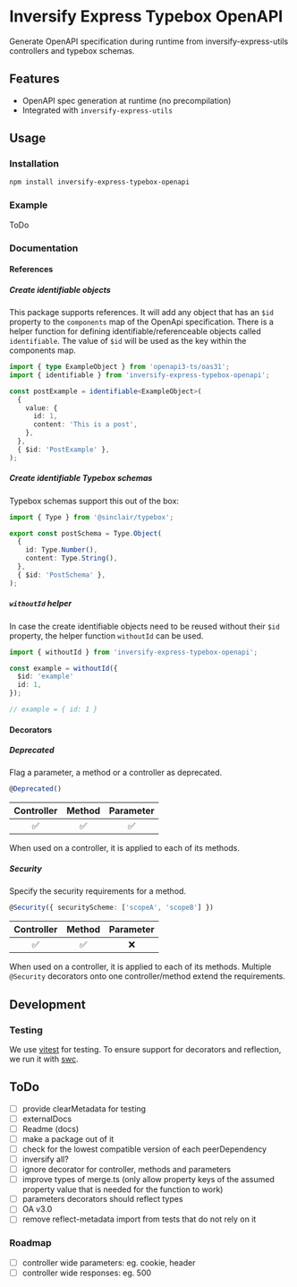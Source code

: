 # Inversify Express Typebox OpenAPI

Generate OpenAPI specification during runtime from inversify-express-utils controllers and typebox schemas.

## Features

- OpenAPI spec generation at runtime (no precompilation)
- Integrated with `inversify-express-utils`

## Usage

### Installation

```sh
npm install inversify-express-typebox-openapi
```

### Example

ToDo

### Documentation

#### References

##### Create identifiable objects

This package supports references. It will add any object that has an `$id` property to the `components` map of the OpenApi specification. There is a helper function for defining identifiable/referenceable objects called `identifiable`. The value of `$id` will be used as the key within the components map.

```ts
import { type ExampleObject } from 'openapi3-ts/oas31';
import { identifiable } from 'inversify-express-typebox-openapi';

const postExample = identifiable<ExampleObject>(
  {
    value: {
      id: 1,
      content: 'This is a post',
    },
  },
  { $id: 'PostExample' },
);
```

##### Create identifiable Typebox schemas

Typebox schemas support this out of the box:

```ts
import { Type } from '@sinclair/typebox';

export const postSchema = Type.Object(
  {
    id: Type.Number(),
    content: Type.String(),
  },
  { $id: 'PostSchema' },
);
```

##### `withoutId` helper

In case the create identifiable objects need to be reused without their `$id` property, the helper function `withoutId` can be used.

```ts
import { withoutId } from 'inversify-express-typebox-openapi';

const example = withoutId({
  $id: 'example'
  id: 1,
});

// example = { id: 1 }
```

#### Decorators

##### Deprecated

Flag a parameter, a method or a controller as deprecated.

```ts
@Deprecated()
```

| Controller | Method | Parameter |
| :--------: | :----: | :-------: |
|     ✅     |   ✅   |    ✅     |

When used on a controller, it is applied to each of its methods.

##### Security

Specify the security requirements for a method.

```ts
@Security({ securityScheme: ['scopeA', 'scopeB'] })
```

| Controller | Method | Parameter |
| :--------: | :----: | :-------: |
|     ✅     |   ✅   |    ❌     |

When used on a controller, it is applied to each of its methods.
Multiple `@Security` decorators onto one controller/method extend the requirements.

## Development

### Testing

We use [vitest](https://vitest.dev/) for testing. To ensure support for decorators and reflection, we run it with [swc](https://swc.rs).

## ToDo

- [ ] provide clearMetadata for testing
- [ ] externalDocs
- [ ] Readme (docs)
- [ ] make a package out of it
- [ ] check for the lowest compatible version of each peerDependency
- [ ] inversify all?
- [ ] ignore decorator for controller, methods and parameters
- [ ] improve types of merge.ts (only allow property keys of the assumed property value that is needed for the function to work)
- [ ] parameters decorators should reflect types
- [ ] OA v3.0
- [ ] remove reflect-metadata import from tests that do not rely on it

### Roadmap

- [ ] controller wide parameters: eg. cookie, header
- [ ] controller wide responses: eg. 500
